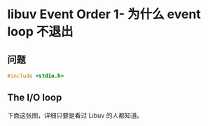 # libuv Event Order 1- 为什么 event loop 不退出

## 问题
```c
#include <stdio.h>
```

## The I/O loop

下面这张图，详细只要是看过 Libuv 的人都知道。
